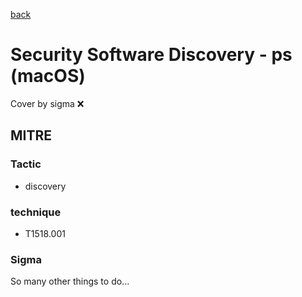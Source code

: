 [back](../index.md)
# Security Software Discovery - ps (macOS)
Cover by sigma :x: 

## MITRE
### Tactic
  - discovery

### technique
  - T1518.001

### Sigma

 So many other things to do...